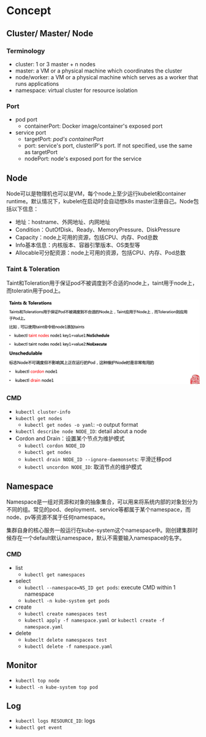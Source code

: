 # Concept
## Cluster/ Master/ Node
### Terminology
- cluster: 1 or 3 master + n nodes
- master: a VM or a physical machine which coordinates the cluster
- node/worker: a VM or a physical machine which serves as a worker that runs applications
- namespace: virtual cluster for resource isolation

### Port
- pod port
  - containerPort: Docker image/container's exposed port
- service port
  - targetPort: *pod's containerPort*
  - port: service's port, clusterIP's port. If not specified, use the same as targetPort 
  - nodePort: node's exposed port for the service


## Node

Node可以是物理机也可以是VM，每个node上至少运行kubelet和container runtime。默认情况下，kubelet在启动时会自动想k8s master注册自己。Node包括以下信息：

- 地址：hostname、外网地址、内网地址
- Condition：OutOfDisk、Ready、MemoryPressure、DiskPressure
- Capacity：node上可用的资源，包括CPU、内存、Pod总数
- Info基本信息：内核版本、容器引擎版本、OS类型等
- Allocable可分配资源：node上可用的资源，包括CPU、内存、Pod总数

### Taint & Toleration

Taint和Toleration用于保证pod不被调度到不合适的node上，taint用于node上，而toleratin用于pod上。

![image-20200202205255493](figures/image-20200202205255493.png)

### CMD

- `kubectl cluster-info`
- `kubectl get nodes`
  - `kubectl get nodes -o yaml`: -o output format
- `kubectl describe node NODE_ID`: detail about a node
- Cordon and Drain：设置某个节点为维护模式
  - `kubectl cordon NODE_ID`
  - `kubectl get nodes`
  - `kubectl drain NODE_ID --ignore-daemonsets`: 平滑迁移pod
  - `kubectl uncordon NODE_ID`: 取消节点的维护模式


## Namespace
Namespace是一组对资源和对象的抽象集合，可以用来将系统内部的对象划分为不同的组。常见的pod、deployment、service等都属于某个namespace，而node、pv等资源不属于任何namespace。

集群自身的核心服务一般运行在kube-system这个namespace中。刚创建集群时候存在一个default默认namespace，默认不需要输入namespace的名字。

### CMD
- list 
  - `kubectl get namespaces`
- select 
  - `kubectl --namespace=NS_ID get pods`: execute CMD within 1 namespace
  - `kubectl -n kube-system get pods`
- create
  - `kubectl create namespaces test`
  - `kubectl apply -f namespace.yaml` or `kubectl create -f namespace.yaml`
- delete
  - `kubeclt delete namespaces test`
  - `kubectl delete -f namespace.yaml`


## Monitor
- `kubectl top node`
- `kubectl -n kube-system top pod`


## Log
- `kubectl logs RESOURCE_ID`: logs
- `kubectl get event`